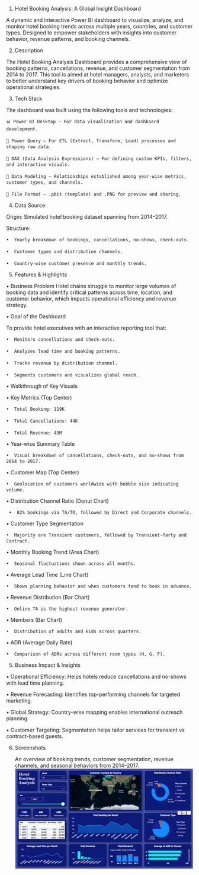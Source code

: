 1.  Hotel Booking Analysis: A Global Insight Dashboard

  A dynamic and interactive Power BI dashboard to visualize, analyze, and monitor hotel booking trends across multiple years, countries, and customer types. Designed to empower stakeholders with insights into customer behavior, revenue patterns, and booking channels.
  

2.  Description
   
   The Hotel Booking Analysis Dashboard provides a comprehensive view of booking patterns, cancellations, revenue, and customer segmentation from 2014 to 2017. This tool is aimed at hotel managers, analysts, and marketers to better understand key drivers of booking behavior and optimize operational strategies.
   

3.  Tech Stack

   The dashboard was built using the following tools and technologies:

    📊 Power BI Desktop – For data visualization and dashboard development.

    🔄 Power Query – For ETL (Extract, Transform, Load) processes and shaping raw data.

    📐 DAX (Data Analysis Expressions) – For defining custom KPIs, filters, and interactive visuals.

    🔗 Data Modeling – Relationships established among year-wise metrics, customer types, and channels.

    📁 File Format – .pbit (template) and .PNG for preview and sharing.
    

4.  Data Source
   
  Origin: Simulated hotel booking dataset spanning from 2014–2017.

  Structure:

    •  Yearly breakdown of bookings, cancellations, no-shows, check-outs.

    •  Customer types and distribution channels.

    •  Country-wise customer presence and monthly trends.
    

5.  Features & Highlights

  • Business Problem
      Hotel chains struggle to monitor large volumes of booking data and identify critical patterns across time, location, and customer behavior, which impacts operational efficiency and revenue strategy.

  • Goal of the Dashboard

  To provide hotel executives with an interactive reporting tool that:

    •  Monitors cancellations and check-outs.

    •  Analyzes lead time and booking patterns.

    •  Tracks revenue by distribution channel.

    •  Segments customers and visualizes global reach.

  • Walkthrough of Key Visuals

  •  Key Metrics (Top Center)

    •  Total Booking: 119K

    •  Total Cancellations: 44K

    •  Total Revenue: 43M

  •  Year-wise Summary Table

    •  Visual breakdown of cancellations, check-outs, and no-shows from 2014 to 2017.

  •  Customer Map (Top Center)

    •  Geolocation of customers worldwide with bubble size indicating volume.

  •  Distribution Channel Ratio (Donut Chart)

     •  82% bookings via TA/TO, followed by Direct and Corporate channels.

  •  Customer Type Segmentation

    •  Majority are Transient customers, followed by Transient-Party and Contract.

  •  Monthly Booking Trend (Area Chart)

    •  Seasonal fluctuations shown across all months.

  •  Average Lead Time (Line Chart)

    •  Shows planning behavior and when customers tend to book in advance.

  •  Revenue Distribution (Bar Chart)

    •  Online TA is the highest revenue generator.

  •  Members (Bar Chart)

    •  Distribution of adults and kids across quarters.

  •  ADR (Average Daily Rate)

    •  Comparison of ADRs across different room types (H, G, F).

5.  Business Impact & Insights

  •  Operational Efficiency: Helps hotels reduce cancellations and no-shows with lead time planning.

  •  Revenue Forecasting: Identifies top-performing channels for targeted marketing.

  •  Global Strategy: Country-wise mapping enables international outreach planning.

  •  Customer Targeting: Segmentation helps tailor services for transient vs contract-based guests.
  

6.  Screenshots

    An overview of booking trends, customer segmentation, revenue channels, and seasonal behaviors from 2014–2017.
    ![image alt](https://github.com/MohanS-2009/Hotel-Booking-Analysis-Dashboard/blob/main/Hotel%20Booking%20Analysis.PNG)
